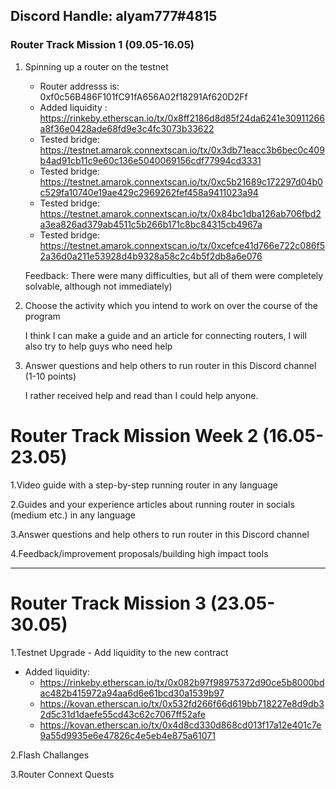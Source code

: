 ## Discord Handle: alyam777#4815
### Router Track Mission 1 (09.05-16.05)

1) Spinning up a router on the testnet

    - Router addresss is: 0xf0c56B486F101fC91fA656A02f18291Af620D2Ff
    - Added liquidity : https://rinkeby.etherscan.io/tx/0x8ff2186d8d85f24da6241e30911266a8f36e0428ade68fd9e3c4fc3073b33622
    - Tested bridge:  https://testnet.amarok.connextscan.io/tx/0x3db71eacc3b6bec0c409b4ad91cb11c9e60c136e5040069156cdf77994cd3331 
    - Tested bridge: https://testnet.amarok.connextscan.io/tx/0xc5b21689c172297d04b0c529fa10740e19ae429c2969262fef458a9411023a94
    - Tested bridge: https://testnet.amarok.connextscan.io/tx/0x84bc1dba126ab706fbd2a3ea826ad379ab4511c5b266b171c8bc84315cb4967a
    - Tested bridge: https://testnet.amarok.connextscan.io/tx/0xcefce41d766e722c086f52a36d0a211e53928d4b9328a58c2c4b5f2db8a6e076    
    
   Feedback: There were many difficulties, but all of them were completely solvable, although not immediately)
2) Choose the activity which you intend to work on over the course of the program

   I think I can make a guide and an article for connecting routers, I will also try to help guys who need help


3) Answer questions and help others to run router in this Discord channel (1-10 points)

    I rather received help and read than I could help anyone.

# Router Track Mission Week 2 (16.05-23.05)

1.Video guide with a step-by-step running router in any language

2.Guides and your experience articles about running router in socials (medium etc.) in any language

3.Answer questions and help others to run router in this Discord channel

4.Feedback/improvement proposals/building high impact tools


_____________________________________________________________________________________________________
# Router Track Mission 3 (23.05-30.05)

1.Testnet Upgrade - Add liquidity to the new contract

 - Added liquidity:
    - https://rinkeby.etherscan.io/tx/0x082b97f98975372d90ce5b8000bdac482b415972a94aa6d6e61bcd30a1539b97
    - https://kovan.etherscan.io/tx/0x532fd266f66d619bb718227e8d9db32d5c31d1daefe55cd43c62c7067ff52afe
    - https://kovan.etherscan.io/tx/0x4d8cd330d868cd013f17a12e401c7e9a55d9935e6e47826c4e5eb4e875a61071

2.Flash Challanges

3.Router Connext Quests
